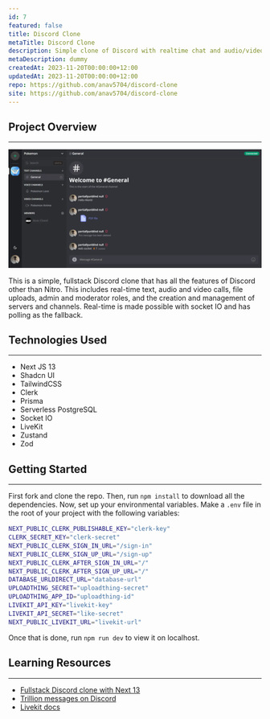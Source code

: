 ```yaml
---
id: 7
featured: false
title: Discord Clone
metaTitle: Discord Clone
description: Simple clone of Discord with realtime chat and audio/video calls.
metaDescription: dummy
createdAt: 2023-11-20T00:00:00+12:00
updatedAt: 2023-11-20T00:00:00+12:00
repo: https://github.com/anav5704/discord-clone
site: https://github.com/anav5704/discord-clone
---
```


## Project Overview

---

[![Discord Clone Demo](./images/discord-clone-demo.webp)](https://github.com/anav5704/discord-clone)

This is a simple, fullstack Discord clone that has all the features of Discord other than Nitro. This includes real-time text, audio and video calls, file uploads, admin and moderator roles, and the creation and management of servers and channels. Real-time is made possible with socket IO and has polling as the fallback.

## Technologies Used

---

-   Next JS 13
-   Shadcn UI
-   TailwindCSS
-   Clerk
-   Prisma
-   Serverless PostgreSQL
-   Socket IO
-   LiveKit
-   Zustand
-   Zod

## Getting Started

---

First fork and clone the repo. Then, run `npm install` to download all the dependencies. Now, set up your environmental variables. Make a `.env` file in the root of your project with the following variables:

```zsh
NEXT_PUBLIC_CLERK_PUBLISHABLE_KEY="clerk-key"
CLERK_SECRET_KEY="clerk-secret"
NEXT_PUBLIC_CLERK_SIGN_IN_URL="/sign-in"
NEXT_PUBLIC_CLERK_SIGN_UP_URL="/sign-up"
NEXT_PUBLIC_CLERK_AFTER_SIGN_IN_URL="/"
NEXT_PUBLIC_CLERK_AFTER_SIGN_UP_URL="/"
DATABASE_URLDIRECT_URL="database-url"
UPLOADTHING_SECRET="uploadthing-secret"
UPLOADTHING_APP_ID="uploadthing-id"
LIVEKIT_API_KEY="livekit-key"
LIVEKIT_API_SECRET="like-secret"
NEXT_PUBLIC_LIVEKIT_URL="livekit-url"
```

Once that is done, run `npm run dev` to view it on localhost.

## Learning Resources

---

-   [Fullstack Discord clone with Next 13](https://www.youtube.com/watch?v=ZbX4Ok9YX94)
-   [Trillion messages on Discord](https://www.youtube.com/watch?v=U2xHdvvDQyI)
-   [Livekit docs](https://livekit.io/)
